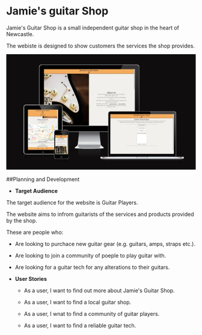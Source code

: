 # Jamie's guitar Shop

Jamie's Guitar Shop is a small independent guitar shop in the heart of Newcastle.

The webiste is designed to show customers the services the shop provides.

<img src="assets/readme-imgs/am-i-responsive.webp">

<!--add contents section-->

##Planning and Development

- __Target Audience__

The target audience for the website is Guitar Players.

The website aims to infrom guitarists of the services and products provided by the shop.

These are people who:

* Are looking to purchace new guitar gear (e.g. guitars, amps, straps etc.).

* Are looking to join a community of poeple to play guitar with.

* Are looking for a guitar tech for any alterations to their guitars.

- __User Stories__

    * As a user, I want to find out more about Jamie's Guitar Shop.

    * As a user, I want to find a local guitar shop.

    * As a user, I wnat to find a community of guitar players.

    * As a user, I want to find a reliable guitar tech.

